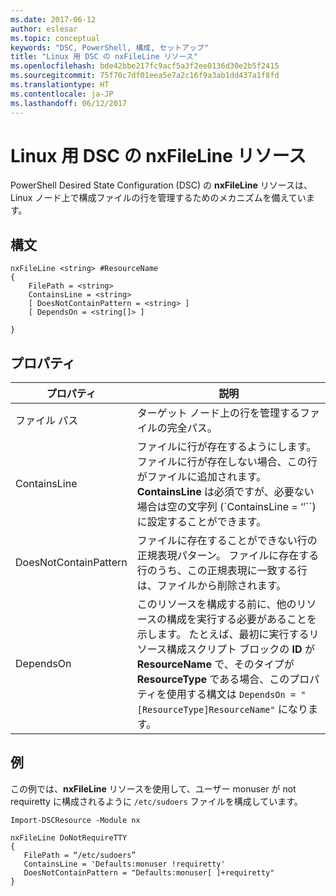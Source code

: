 ```yaml
---
ms.date: 2017-06-12
author: eslesar
ms.topic: conceptual
keywords: "DSC, PowerShell, 構成, セットアップ"
title: "Linux 用 DSC の nxFileLine リソース"
ms.openlocfilehash: bde42bbe217fc9acf5a3f2ee0136d30e2b5f2415
ms.sourcegitcommit: 75f70c7df01eea5e7a2c16f9a3ab1dd437a1f8fd
ms.translationtype: HT
ms.contentlocale: ja-JP
ms.lasthandoff: 06/12/2017
---
```

<a id="dsc-for-linux-nxfileline-resource" class="xliff"></a>

# Linux 用 DSC の nxFileLine リソース

PowerShell Desired State Configuration (DSC) の **nxFileLine** リソースは、Linux ノード上で構成ファイルの行を管理するためのメカニズムを備えています。

<a id="syntax" class="xliff"></a>

## 構文

```
nxFileLine <string> #ResourceName
{
    FilePath = <string>
    ContainsLine = <string>
    [ DoesNotContainPattern = <string> ]
    [ DependsOn = <string[]> ]

}
```

<a id="properties" class="xliff"></a>

## プロパティ

|  プロパティ |  説明 | 
|---|---|
| ファイル パス| ターゲット ノード上の行を管理するファイルの完全パス。| 
| ContainsLine| ファイルに行が存在するようにします。 ファイルに行が存在しない場合、この行がファイルに追加されます。 **ContainsLine** は必須ですが、必要ない場合は空の文字列 (`ContainsLine = ‘’``) に設定することができます。| 
| DoesNotContainPattern| ファイルに存在することができない行の正規表現パターン。 ファイルに存在する行のうち、この正規表現に一致する行は、ファイルから削除されます。| 
| DependsOn | このリソースを構成する前に、他のリソースの構成を実行する必要があることを示します。 たとえば、最初に実行するリソース構成スクリプト ブロックの **ID** が **ResourceName** で、そのタイプが **ResourceType** である場合、このプロパティを使用する構文は `DependsOn = "[ResourceType]ResourceName"` になります。| 

<a id="example" class="xliff"></a>

## 例

この例では、**nxFileLine** リソースを使用して、ユーザー monuser が not requiretty に構成されるように `/etc/sudoers` ファイルを構成しています。

```
Import-DSCResource -Module nx 

nxFileLine DoNotRequireTTY
{
   FilePath = “/etc/sudoers”
   ContainsLine = 'Defaults:monuser !requiretty'
   DoesNotContainPattern = "Defaults:monuser[ ]+requiretty"
} 
```

